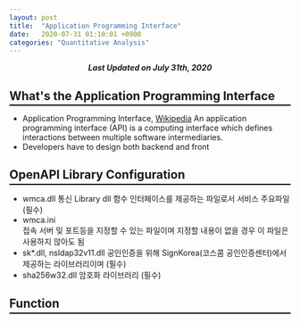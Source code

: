 ```yaml
---
layout: post
title:  "Application Programming Interface"
date:   2020-07-31 01:10:01 +0900
categories: "Quantitative Analysis"
---
```


<div style="text-align: center"><i><b>Last Updated on July 31th, 2020</b></i></div>

## What's the Application Programming Interface
<hr style="height: 2px; border:none; margin-top: -1em; margin-bottom:0.5em; padding: 0; background:black">

* Application Programming Interface, [Wikipedia](https://en.wikipedia.org/wiki/Application_programming_interface)
An application programming interface (API) is a computing interface which defines interactions between multiple software intermediaries.
* Developers have to design both backend and front

## OpenAPI Library Configuration
<hr style="height: 2px; border:none; margin-top: -1em; margin-bottom:0.5em; padding: 0; background:black">

* wmca.dll
   통신 Library dll 함수 인터페이스를 제공하는 파일로서 서비스 주요파일 (필수)
* wmca.ini   
    접속 서버 및 포트등을 지정할 수 있는 파일이며 지정할 내용이 없을 경우 이 파일은 사용하지 않아도 됨
* sk*.dll, nsldap32v11.dll
    공인인증을 위해 SignKorea(코스콤 공인인증센터)에서 제공하는 라이브러리이며 (필수)
* sha256w32.dll	암호화 라이브러리 (필수)

## Function
<hr style="height: 2px; border:none; margin-top: -1em; margin-bottom:0.5em; padding: 0; background:black">
